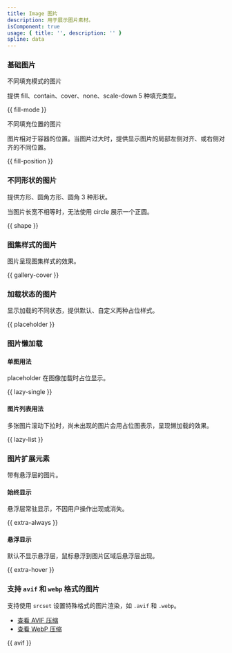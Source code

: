 ```yaml
---
title: Image 图片
description: 用于展示图片素材。
isComponent: true
usage: { title: '', description: '' }
spline: data
---
```


### 基础图片

不同填充模式的图片

提供 fill、contain、cover、none、scale-down 5 种填充类型。

{{ fill-mode }}

不同填充位置的图片

图片相对于容器的位置。当图片过大时，提供显示图片的局部左侧对齐、或右侧对齐的不同位置。

{{ fill-position }}

### 不同形状的图片

提供方形、圆角方形、圆角 3 种形状。

当图片长宽不相等时，无法使用 circle 展示一个正圆。

{{ shape }}

### 图集样式的图片

图片呈现图集样式的效果。

{{ gallery-cover }}

### 加载状态的图片

显示加载的不同状态，提供默认、自定义两种占位样式。

{{ placeholder }}

### 图片懒加载

#### 单图用法

placeholder 在图像加载时占位显示。

{{ lazy-single }}

#### 图片列表用法

多张图片滚动下拉时，尚未出现的图片会用占位图表示，呈现懒加载的效果。

{{ lazy-list }}

### 图片扩展元素

带有悬浮层的图片。

#### 始终显示

悬浮层常驻显示，不因用户操作出现或消失。

{{ extra-always }}

#### 悬浮显示

默认不显示悬浮层，鼠标悬浮到图片区域后悬浮层出现。

{{ extra-hover }}

### 支持 `avif` 和 `webp` 格式的图片

支持使用 `srcset` 设置特殊格式的图片渲染，如 `.avif` 和 `.webp`。

- [查看 AVIF 压缩](https://cloud.tencent.com/document/product/436/60455)
- [查看 WebP 压缩](https://cloud.tencent.com/document/product/436/60453)

{{ avif }}
